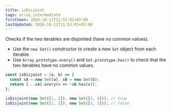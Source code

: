 ```yaml
---
title: isDisjoint
tags: array,intermediate
firstSeen: 2020-10-11T11:53:01+03:00
lastUpdated: 2020-10-11T11:53:01+03:00
---
```


Checks if the two iterables are disjointed (have no common values).

- Use the `new Set()` constructor to create a new `Set` object from each iterable.
- Use `Array.prototype.every()` and `Set.prototype.has()` to check that the two iterables have no common values.

```js
const isDisjoint = (a, b) => {
  const sA = new Set(a), sB = new Set(b);
  return [...sA].every(v => !sB.has(v));
};
```

```js
isDisjoint(new Set([1, 2]), new Set([3, 4])); // true
isDisjoint(new Set([1, 2]), new Set([1, 3])); // false
```

